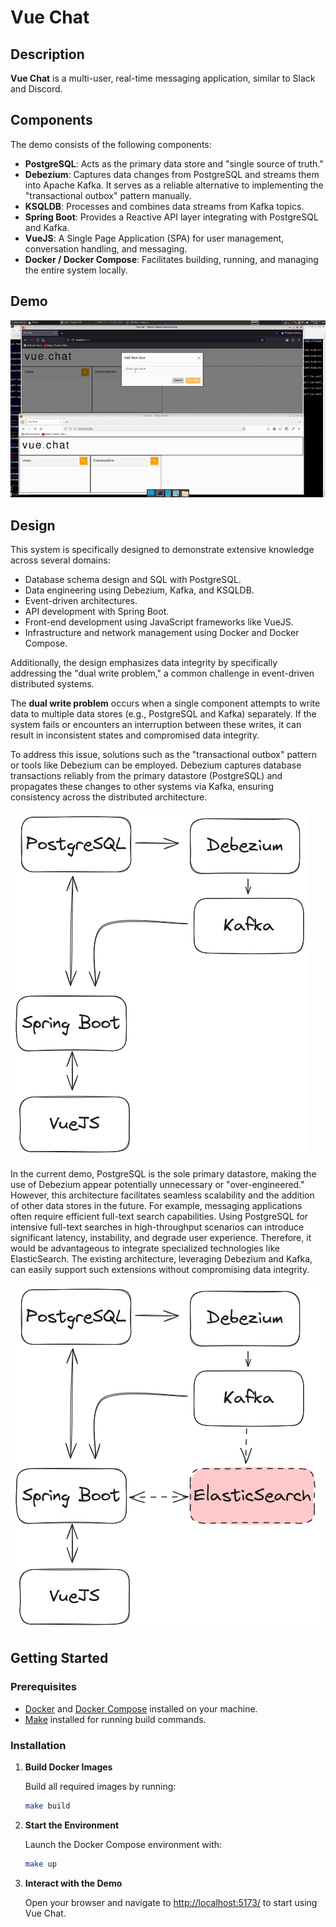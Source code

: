 # Vue Chat

## Description

**Vue Chat** is a multi-user, real-time messaging application, similar to Slack and Discord.

## Components

The demo consists of the following components:

- **PostgreSQL**: Acts as the primary data store and "single source of truth."
- **Debezium**: Captures data changes from PostgreSQL and streams them into Apache Kafka. It serves as a reliable alternative to implementing the "transactional outbox" pattern manually.
- **KSQLDB**: Processes and combines data streams from Kafka topics.
- **Spring Boot**: Provides a Reactive API layer integrating with PostgreSQL and Kafka.
- **VueJS**: A Single Page Application (SPA) for user management, conversation handling, and messaging.
- **Docker / Docker Compose**: Facilitates building, running, and managing the entire system locally.

## Demo

![Vue Chat Demo](docs/vue-chat-demo.gif)

## Design

This system is specifically designed to demonstrate extensive knowledge across several domains:

- Database schema design and SQL with PostgreSQL.
- Data engineering using Debezium, Kafka, and KSQLDB.
- Event-driven architectures.
- API development with Spring Boot.
- Front-end development using JavaScript frameworks like VueJS.
- Infrastructure and network management using Docker and Docker Compose.

Additionally, the design emphasizes data integrity by specifically addressing the "dual write problem," a common challenge in event-driven distributed systems.

The **dual write problem** occurs when a single component attempts to write data to multiple data stores (e.g., PostgreSQL and Kafka) separately. If the system fails or encounters an interruption between these writes, it can result in inconsistent states and compromised data integrity.

To address this issue, solutions such as the "transactional outbox" pattern or tools like Debezium can be employed. Debezium captures database transactions reliably from the primary datastore (PostgreSQL) and propagates these changes to other systems via Kafka, ensuring consistency across the distributed architecture.

![Vue Chat](docs/vue-chat.png)

In the current demo, PostgreSQL is the sole primary datastore, making the use of Debezium appear potentially unnecessary or "over-engineered." However, this architecture facilitates seamless scalability and the addition of other data stores in the future. For example, messaging applications often require efficient full-text search capabilities. Using PostgreSQL for intensive full-text searches in high-throughput scenarios can introduce significant latency, instability, and degrade user experience. Therefore, it would be advantageous to integrate specialized technologies like ElasticSearch. The existing architecture, leveraging Debezium and Kafka, can easily support such extensions without compromising data integrity.

![Vue Chat Extended](docs/vue-chat-extended.png)

## Getting Started

### Prerequisites

- [Docker](https://docs.docker.com/get-docker/) and [Docker Compose](https://docs.docker.com/compose/install/) installed on your machine.
- [Make](https://www.gnu.org/software/make/) installed for running build commands.

### Installation

1. **Build Docker Images**

   Build all required images by running:
   ```bash
   make build
   ```

2. **Start the Environment**

   Launch the Docker Compose environment with:
   ```bash
   make up
   ```

3. **Interact with the Demo**

   Open your browser and navigate to [http://localhost:5173/](http://localhost:5173/) to start using Vue Chat.


